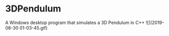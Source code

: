 # 3DPendulum
A Windows desktop program that simulates a 3D Pendulum in C++
![](2019-08-30 01-03-45.gif)

